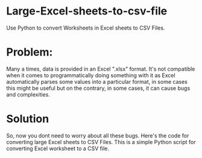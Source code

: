 # Large-Excel-sheets-to-csv-file
Use Python to convert Worksheets in Excel sheets to CSV Files. 

# Problem:
Many a times, data is provided in an Excel ".xlsx" format. It's not compatible
when it comes to programmatically doing something with it as Excel automatically parses some values into a particular format, in some cases this might be useful but on the contrary, in some cases, it can cause bugs and complexities.

# Solution
So, now you dont need to worry about all these bugs. Here's the code for converting large Excel sheets to CSV Files. 
This is a simple Python script for converting Excel worksheet to a CSV file.

